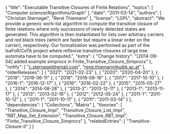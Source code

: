 {
    "title": "Executable Transitive Closures of Finite Relations",
    "topics": [
        "Computer science/Algorithms/Graph"
    ],
    "date": "2011-03-14",
    "authors": [
        "Christian Sternagel",
        "René Thiemann"
    ],
    "license": "LGPL",
    "abstract": "We provide a generic work-list algorithm to compute the transitive closure of finite relations where only successors of newly detected states are generated. This algorithm is then instantiated for lists over arbitrary carriers and red black trees (which are faster but require a linear order on the carrier), respectively.  Our formalization was performed as part of the IsaFoR/CeTA project where reflexive transitive closures of large tree automata have to be computed.",
    "extra": {
        "Change history": "[2014-09-04] added example simprocs in Finite_Transitive_Closure_Simprocs"
    },
    "notify": [
        "c.sternagel@gmail.com",
        "rene.thiemann@uibk.ac.at"
    ],
    "olderReleases": [
        {
            "2021": "2021-02-23"
        },
        {
            "2020": "2020-04-20"
        },
        {
            "2019": "2019-06-11"
        },
        {
            "2018": "2018-08-16"
        },
        {
            "2017": "2017-10-10"
        },
        {
            "2016-1": "2016-12-17"
        },
        {
            "2016": "2016-02-22"
        },
        {
            "2015": "2015-05-27"
        },
        {
            "2014": "2014-08-28"
        },
        {
            "2013-2": "2013-12-11"
        },
        {
            "2013-1": "2013-11-17"
        },
        {
            "2013": "2013-02-16"
        },
        {
            "2012": "2012-05-24"
        },
        {
            "2011-1": "2011-10-12"
        },
        {
            "2011-1": "2011-10-11"
        },
        {
            "2011": "2011-03-14"
        }
    ],
    "dependencies": [
        "Collections",
        "Matrix"
    ],
    "theories": [
        "Transitive_Closure_Impl",
        "Transitive_Closure_List_Impl",
        "RBT_Map_Set_Extension",
        "Transitive_Closure_RBT_Impl",
        "Finite_Transitive_Closure_Simprocs"
    ],
    "relatedEntries": [
        "Transitive-Closure-II"
    ]
}